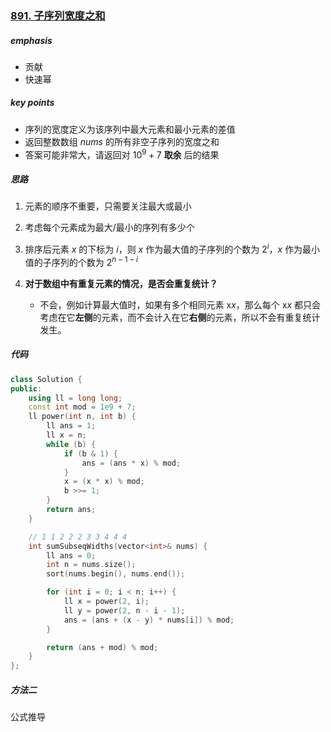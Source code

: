 ### [891. 子序列宽度之和](https://leetcode.cn/problems/sum-of-subsequence-widths/)

##### emphasis

* 贡献
* 快速幂

##### key points

* 序列的宽度定义为该序列中最大元素和最小元素的差值
* 返回整数数组 $nums$ 的所有非空子序列的宽度之和
* 答案可能非常大，请返回对 $10^9 + 7$ **取余** 后的结果

##### 思路

1. 元素的顺序不重要，只需要关注最大或最小
2. 考虑每个元素成为最大/最小的序列有多少个

3. 排序后元素 $x$ 的下标为 $i$，则 $x$ 作为最大值的子序列的个数为 $2^i$，$x$ 作为最小值的子序列的个数为 $2^{n - 1 - i}$

4. **对于数组中有重复元素的情况，是否会重复统计？**
   * 不会，例如计算最大值时，如果有多个相同元素 x*x*，那么每个 x*x* 都只会考虑在它**左侧**的元素，而不会计入在它**右侧**的元素，所以不会有重复统计发生。

##### 代码

```cpp
class Solution {
public:
    using ll = long long;
    const int mod = 1e9 + 7;
    ll power(int n, int b) {
        ll ans = 1;
        ll x = n;
        while (b) {
            if (b & 1) {
                ans = (ans * x) % mod;
            }
            x = (x * x) % mod;
            b >>= 1;
        }
        return ans;
    }

    // 1 1 2 2 2 3 3 4 4 4
    int sumSubseqWidths(vector<int>& nums) {
        ll ans = 0;
        int n = nums.size();
        sort(nums.begin(), nums.end());

        for (int i = 0; i < n; i++) {
            ll x = power(2, i);
            ll y = power(2, n - i - 1);
            ans = (ans + (x - y) * nums[i]) % mod;
        }

        return (ans + mod) % mod;
    }
};
```



##### 方法二

公式推导